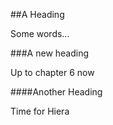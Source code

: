 ##A Heading

Some words...

###A new heading

Up to chapter 6 now

####Another Heading

Time for Hiera
